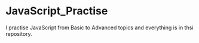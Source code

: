 # JavaScript_Practise
 I practise JavaScript from Basic to Advanced topics and everything is in thsi repository.
